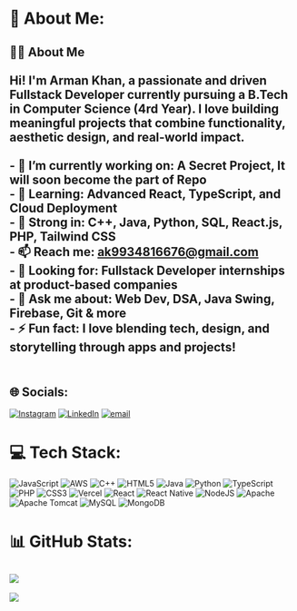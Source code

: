 # 💫 About Me:
## 👨‍💻 About Me<br><br>Hi! I'm **Arman Khan**, a passionate and driven Fullstack Developer currently pursuing a **B.Tech in Computer Science (4rd Year)**. I love building meaningful projects that combine **functionality**, **aesthetic design**, and **real-world impact**.<br><br>- 🔭 I’m currently working on: **A Secret Project, It will soon become the part of Repo**<br>- 🌱 Learning: **Advanced React, TypeScript, and Cloud Deployment**<br>- 🧠 Strong in: **C++, Java, Python, SQL, React.js, PHP, Tailwind CSS**<br>- 📫 Reach me: [ak9934816676@gmail.com](mailto:ak9934816676@gmail.com)<br>- 💼 Looking for: **Fullstack Developer internships at product-based companies**<br>- 💬 Ask me about: Web Dev, DSA, Java Swing, Firebase, Git & more<br>- ⚡ Fun fact: I love blending **tech, design, and storytelling** through apps and projects!<br><br>


## 🌐 Socials:
[![Instagram](https://img.shields.io/badge/Instagram-%23E4405F.svg?logo=Instagram&logoColor=white)](https://www.instagram.com/itz.arman_/) [![LinkedIn](https://img.shields.io/badge/LinkedIn-%230077B5.svg?logo=linkedin&logoColor=white)](https://www.linkedin.com/in/arman-khan-96858b24b/) [![email](https://img.shields.io/badge/Email-D14836?logo=gmail&logoColor=white)](mailto:ak9934816676@gmail.com) 

# 💻 Tech Stack:
![JavaScript](https://img.shields.io/badge/javascript-%23323330.svg?style=for-the-badge&logo=javascript&logoColor=%23F7DF1E) ![AWS](https://img.shields.io/badge/AWS-%23FF9900.svg?style=for-the-badge&logo=amazon-aws&logoColor=white) ![C++](https://img.shields.io/badge/c++-%2300599C.svg?style=for-the-badge&logo=c%2B%2B&logoColor=white) ![HTML5](https://img.shields.io/badge/html5-%23E34F26.svg?style=for-the-badge&logo=html5&logoColor=white) ![Java](https://img.shields.io/badge/java-%23ED8B00.svg?style=for-the-badge&logo=openjdk&logoColor=white) ![Python](https://img.shields.io/badge/python-3670A0?style=for-the-badge&logo=python&logoColor=ffdd54) ![TypeScript](https://img.shields.io/badge/typescript-%23007ACC.svg?style=for-the-badge&logo=typescript&logoColor=white) ![PHP](https://img.shields.io/badge/php-%23777BB4.svg?style=for-the-badge&logo=php&logoColor=white) ![CSS3](https://img.shields.io/badge/css3-%231572B6.svg?style=for-the-badge&logo=css3&logoColor=white) ![Vercel](https://img.shields.io/badge/vercel-%23000000.svg?style=for-the-badge&logo=vercel&logoColor=white) ![React](https://img.shields.io/badge/react-%2320232a.svg?style=for-the-badge&logo=react&logoColor=%2361DAFB) ![React Native](https://img.shields.io/badge/react_native-%2320232a.svg?style=for-the-badge&logo=react&logoColor=%2361DAFB) ![NodeJS](https://img.shields.io/badge/node.js-6DA55F?style=for-the-badge&logo=node.js&logoColor=white) ![Apache](https://img.shields.io/badge/apache-%23D42029.svg?style=for-the-badge&logo=apache&logoColor=white) ![Apache Tomcat](https://img.shields.io/badge/apache%20tomcat-%23F8DC75.svg?style=for-the-badge&logo=apache-tomcat&logoColor=black) ![MySQL](https://img.shields.io/badge/mysql-4479A1.svg?style=for-the-badge&logo=mysql&logoColor=white) ![MongoDB](https://img.shields.io/badge/MongoDB-%234ea94b.svg?style=for-the-badge&logo=mongodb&logoColor=white)

# 📊 GitHub Stats:

![](https://github-readme-stats.vercel.app/api/top-langs/?username=TheArk-OG&theme=dark&hide_border=false&include_all_commits=true&count_private=false&layout=compact)
---
[![](https://visitcount.itsvg.in/api?id=TheArk-OG&icon=0&color=0)](https://visitcount.itsvg.in)


